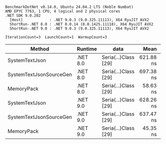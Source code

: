 ```

BenchmarkDotNet v0.14.0, Ubuntu 24.04.2 LTS (Noble Numbat)
AMD EPYC 7763, 1 CPU, 4 logical and 2 physical cores
.NET SDK 9.0.202
  [Host]            : .NET 9.0.3 (9.0.325.11113), X64 RyuJIT AVX2
  ShortRun-.NET 8.0 : .NET 8.0.14 (8.0.1425.11118), X64 RyuJIT AVX2
  ShortRun-.NET 9.0 : .NET 9.0.3 (9.0.325.11113), X64 RyuJIT AVX2

IterationCount=3  LaunchCount=1  WarmupCount=3  

```
| Method                  | Runtime  | data                 | Mean      | Error     | StdDev   | Min       | Max       | Gen0   | Allocated |
|------------------------ |--------- |--------------------- |----------:|----------:|---------:|----------:|----------:|-------:|----------:|
| SystemTextJson          | .NET 8.0 | Seria(...)Class [29] | 621.88 ns |  31.57 ns | 1.730 ns | 620.24 ns | 623.69 ns | 0.0229 |     392 B |
| SystemTextJsonSourceGen | .NET 8.0 | Seria(...)Class [29] | 697.38 ns | 115.69 ns | 6.342 ns | 692.56 ns | 704.56 ns | 0.0277 |     464 B |
| MemoryPack              | .NET 8.0 | Seria(...)Class [29] |  58.63 ns |  11.48 ns | 0.629 ns |  57.91 ns |  59.08 ns | 0.0072 |     120 B |
| SystemTextJson          | .NET 9.0 | Seria(...)Class [29] | 628.26 ns |  10.83 ns | 0.593 ns | 627.58 ns | 628.63 ns | 0.0229 |     392 B |
| SystemTextJsonSourceGen | .NET 9.0 | Seria(...)Class [29] | 637.47 ns |  29.00 ns | 1.590 ns | 636.35 ns | 639.29 ns | 0.0277 |     464 B |
| MemoryPack              | .NET 9.0 | Seria(...)Class [29] |  45.35 ns |  17.19 ns | 0.942 ns |  44.72 ns |  46.43 ns | 0.0072 |     120 B |
